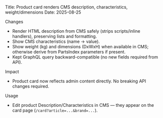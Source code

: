 Title: Product card renders CMS description, characteristics, weight/dimensions
Date: 2025-08-25

Changes
- Render HTML description from CMS safely (strips scripts/inline handlers), preserving lists and formatting.
- Show CMS characteristics (name → value).
- Show weight (kg) and dimensions (DxWxH) when available in CMS; otherwise derive from PartsIndex parameters if present.
- Kept GraphQL query backward-compatible (no new fields required from API).

Impact
- Product card now reflects admin content directly. No breaking API changes required.

Usage
- Edit product Description/Characteristics in CMS — they appear on the card page (`/card?article=...&brand=...`).

